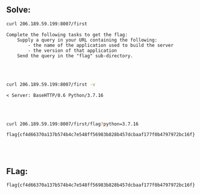 ## Solve:

```bash
curl 206.189.59.199:8007/first
```
```plain
Complete the following tasks to get the flag: 
    Supply a query in your URL containing the following:
        - the name of the application used to build the server
        - the version of that application 
    Send the query in the "flag" sub-directory.
```
<br/><br/>

```bash
curl 206.189.59.199:8007/first -v
```
```plaintext
< Server: BaseHTTP/0.6 Python/3.7.16
```
<br/><br/>

```bash
curl 206.189.59.199:8007/first/flag?python=3.7.16
```
```plain
flag{cf4d66370a137b574b4c7e548ff56983b828b457dcbaaf177f0b4797972bc16f}
```
<br/><br/>

## FLag:

`flag{cf4d66370a137b574b4c7e548ff56983b828b457dcbaaf177f0b4797972bc16f}`
